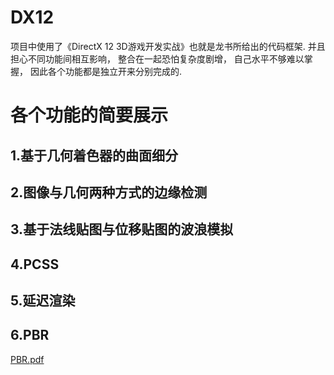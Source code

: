 # DX12
项目中使用了《DirectX 12 3D游戏开发实战》也就是龙书所给出的代码框架. 并且担心不同功能间相互影响， 整合在一起恐怕复杂度剧增， 自己水平不够难以掌握， 因此各个功能都是独立开来分别完成的.


# **各个功能的简要展示**  

## 1.基于几何着色器的曲面细分  

## 2.图像与几何两种方式的边缘检测

## 3.基于法线贴图与位移贴图的波浪模拟  

## 4.PCSS  

## 5.延迟渲染  

## 6.PBR  

[PBR.pdf](https://github.com/kaku-iwate/DX12/files/8569693/PBR.pdf)
